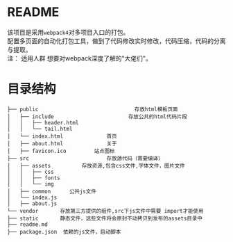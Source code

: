 README
==========================

该项目是采用`webpack4`对多项目入口的打包。<br>
配置多页面的自动化打包工具，做到了代码修改实时修改，代码压缩，代码的分离与提取。<br> 
注： 适用人群 想要对webpack深度了解的"大佬们"。

目录结构
=========================

```
├── public					             存放html模板页面
│   ├── include				           存放公共的html代码片段
│   │   ├── header.html 
│   │   └── tail.html
│   └── index.html			    首页
│   ├── about.html			    关于
│   ├── favicon.ico         站点图标
├── src							存放源代码（需要编译）
│   ├── assets			存放资源,包含css文件,字体文件，图片文件
│   │   ├── css
│   │   ├── fonts
│   │   └── img
│   ├── common      公共js文件
│   └── index.js
│   ├── about.js				
└── vendor	     存放第三方提供的组件,src下js文件中需要 import才能使用
├── static       静态文件，这些文件将会原封不动拷贝到发布的assets目录中
├── readme.md	
├── package.json  依赖的js文件，启动脚本
```
